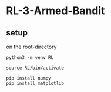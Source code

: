 # RL-3-Armed-Bandit

## setup
on the root-directory

```
python3 -m venv RL
```

```
source RL/bin/activate
```

```
pip install numpy
pip install matplotlib
```
